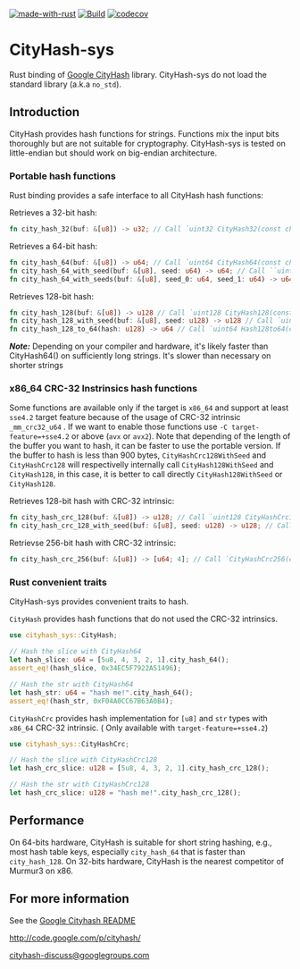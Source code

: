 [![made-with-rust](https://img.shields.io/badge/Made%20with-Rust-1f425f.svg)](https://www.rust-lang.org/) [![Build](https://github.com/HUD-Software/cityhash-sys/actions/workflows/CICD.yml/badge.svg)](https://github.com/HUD-Software/cityhash-sys/actions/workflows/CICD.yml) [![codecov](https://codecov.io/gh/HUD-Software/cityhash-sys/branch/master/graph/badge.svg?token=LTEI8LUT5R)](https://codecov.io/gh/HUD-Software/cityhash-sys)

# CityHash-sys

Rust binding of [Google CityHash](https://github.com/google/cityhash) library.
CityHash-sys do not load the standard library (a.k.a `no_std`).

## Introduction

CityHash provides hash functions for strings. Functions mix the input bits thoroughly but are not suitable for cryptography.
CityHash-sys is tested on little-endian but should work on big-endian architecture.

### Portable hash functions

Rust binding provides a safe interface to all CityHash hash functions:

Retrieves a 32-bit hash:

```rust
fn city_hash_32(buf: &[u8]) -> u32; // Call `uint32 CityHash32(const char *, size_t);`
```

Retrieves a 64-bit hash:

```rust
fn city_hash_64(buf: &[u8]) -> u64; // Call `uint64 CityHash64(const char *, size_t);`
fn city_hash_64_with_seed(buf: &[u8], seed: u64) -> u64; // Call ``uint64 CityHash64WithSeed(const char *, size_t, uint64);`
fn city_hash_64_with_seeds(buf: &[u8], seed_0: u64, seed_1: u64) -> u64; // Call `uint64 CityHash64WithSeeds(const char *, size_t, uint64, uint64);`
```

Retrieves 128-bit hash:

```rust
fn city_hash_128(buf: &[u8]) -> u128 // Call `uint128 CityHash128(const char *, size_t);`
fn city_hash_128_with_seed(buf: &[u8], seed: u128) -> u128 // Call `uint128 CityHash128WithSeed(const char *, size_t, uint128);`
fn city_hash_128_to_64(hash: u128) -> u64 // Call `uint64 Hash128to64(const uint128&);`
```

**_Note:_** Depending on your compiler and hardware, it's likely faster than CityHash64() on sufficiently long strings.  It's slower than necessary on shorter strings

### x86_64 CRC-32 Instrinsics hash functions

Some functions are available only if the target is `x86_64` and support at least `sse4.2` target feature because of the usage of CRC-32 intrinsic `_mm_crc32_u64` . If we want to enable those functions use `-C target-feature=+sse4.2` or above (`avx` or `avx2`).
Note that depending of the length of the buffer you want to hash, it can be faster to use the portable version.
If the buffer to hash is less than 900 bytes, `CityHashCrc128WithSeed` and `CityHashCrc128` will respectivelly internally call `CityHash128WithSeed` and `CityHash128`, in this case, it is better to call directly `CityHash128WithSeed` or `CityHash128`.

Retrieves 128-bit hash with CRC-32 intrinsic:

```rust
fn city_hash_crc_128(buf: &[u8]) -> u128; // Call `uint128 CityHashCrc128(const char *, size_t);`
fn city_hash_crc_128_with_seed(buf: &[u8], seed: u128) -> u128; // Call `uint128 CityHashCrc128WithSeed(const char *, size_t, uint128);`
```

Retrievse 256-bit hash with CRC-32 intrinsic:

```rust
fn city_hash_crc_256(buf: &[u8]) -> [u64; 4]; // Call `CityHashCrc256(const char *, size_t, uint64 *);`
```

### Rust convenient traits

CityHash-sys provides convenient traits to hash.

`CityHash` provides hash functions that do not used the CRC-32 intrinsics.

```rust
use cityhash_sys::CityHash;

// Hash the slice with CityHash64
let hash_slice: u64 = [5u8, 4, 3, 2, 1].city_hash_64();
assert_eq!(hash_slice, 0x34EC5F7922A51496);

// Hash the str with CityHash64
let hash_str: u64 = "hash me!".city_hash_64();
assert_eq!(hash_str, 0xF04A0CC67B63A0B4);
```

`CityHashCrc` provides hash implementation for `[u8]` and `str` types with `x86_64` CRC-32 intrinsic. ( Only available with `target-feature=+sse4.2`)

```rust
use cityhash_sys::CityHashCrc;

// Hash the slice with CityHashCrc128
let hash_crc_slice: u128 = [5u8, 4, 3, 2, 1].city_hash_crc_128();

// Hash the str with CityHashCrc128
let hash_crc_slice: u128 = "hash me!".city_hash_crc_128();

```

## Performance

On 64-bits hardware, CityHash is suitable for short string hashing, e.g., most hash table keys, especially `city_hash_64` that is faster than `city_hash_128`.
On 32-bits hardware, CityHash is the nearest competitor of Murmur3 on x86.

## For more information

See the [Google Cityhash README](./src/google/README/)

<http://code.google.com/p/cityhash/>

cityhash-discuss@googlegroups.com
